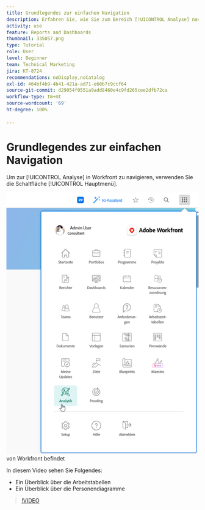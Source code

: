 ```yaml
---
title: Grundlegendes zur einfachen Navigation
description: Erfahren Sie, wie Sie zum Bereich [!UICONTROL Analyse] navigieren und einen Überblick über die Arbeits- und Personendiagramme in Workfront erhalten.
activity: use
feature: Reports and Dashboards
thumbnail: 335057.png
type: Tutorial
role: User
level: Beginner
team: Technical Marketing
jira: KT-8724
recommendations: noDisplay,noCatalog
exl-id: 464bf4b9-4b41-421a-ad71-e60b7c9ccf64
source-git-commit: d29054f0551a9add8460e4c9fd265cee2dfb72ca
workflow-type: tm+mt
source-wordcount: '69'
ht-degree: 100%

---
```


# Grundlegendes zur einfachen Navigation

Um zur [!UICONTROL Analyse] in Workfront zu navigieren, verwenden Sie die Schaltfläche [!UICONTROL Hauptmenü].

![Ein Bild, das zeigt, wo sich die Funktion [!UICONTROL Analyse] im [!UICONTROL Hauptmenü]](assets/Navigate-NWE.png) von Workfront befindet

In diesem Video sehen Sie Folgendes:

* Ein Überblick über die Arbeitstabellen
* Ein Überblick über die Personendiagramme

>[!VIDEO](https://video.tv.adobe.com/v/335057/?quality=12&learn=on)
